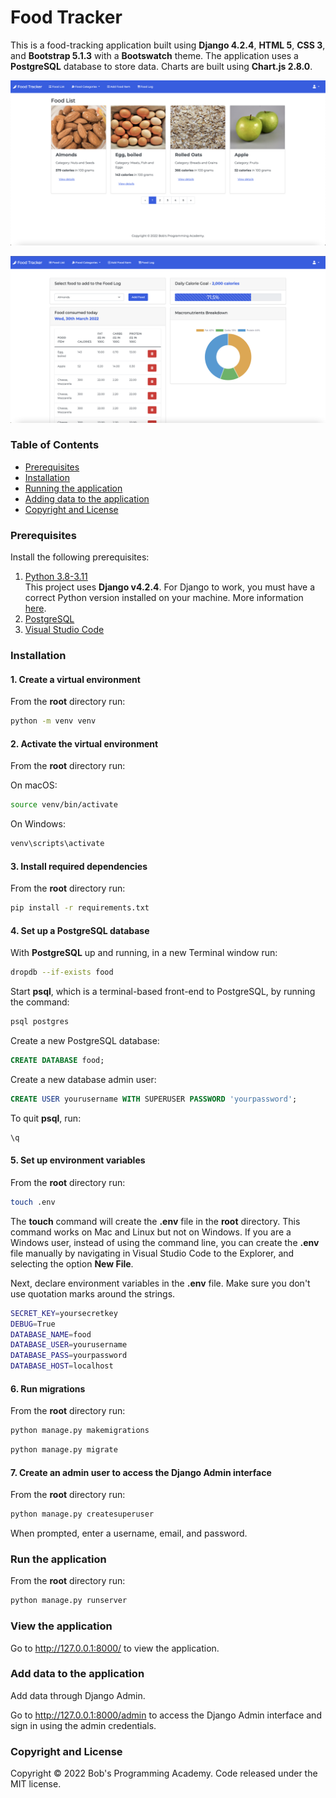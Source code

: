 # Food Tracker

This is a food-tracking application built using **Django 4.2.4**, **HTML 5**, **CSS 3**, and **Bootstrap 5.1.3** with a **Bootswatch** theme. The application uses a **PostgreSQL** database to store data. Charts are built using **Chart.js 2.8.0**.

![plot](https://github.com/BobsProgrammingAcademy/Food-Tracker-Django-Bootstrap/blob/main/static/images/FoodList.png?raw=true)

![plot](https://github.com/BobsProgrammingAcademy/Food-Tracker-Django-Bootstrap/blob/main/static/images/FoodLog.png?raw=true)

### Table of Contents

- [Prerequisites](#prerequisites)
- [Installation](#installation)
- [Running the application](#run-the-application)
- [Adding data to the application](#add-data-to-the-application)
- [Copyright and License](#copyright-and-license)

### Prerequisites

Install the following prerequisites:

1. [Python 3.8-3.11](https://www.python.org/downloads/)
<br> This project uses **Django v4.2.4**. For Django to work, you must have a correct Python version installed on your machine. More information [here](https://django.readthedocs.io/en/stable/faq/install.html).
2. [PostgreSQL](https://www.postgresql.org/download/)
3. [Visual Studio Code](https://code.visualstudio.com/download)

### Installation

#### 1. Create a virtual environment

From the **root** directory run:

```bash
python -m venv venv
```

#### 2. Activate the virtual environment

From the **root** directory run:

On macOS:

```bash
source venv/bin/activate
```

On Windows:

```bash
venv\scripts\activate
```

#### 3. Install required dependencies

From the **root** directory run:

```bash
pip install -r requirements.txt
```

#### 4. Set up a PostgreSQL database

With **PostgreSQL** up and running, in a new Terminal window run:

```bash
dropdb --if-exists food
```

Start **psql**, which is a terminal-based front-end to PostgreSQL, by running the command:

```bash
psql postgres
```

Create a new PostgreSQL database:

```sql
CREATE DATABASE food;
```

Create a new database admin user:

```sql
CREATE USER yourusername WITH SUPERUSER PASSWORD 'yourpassword';
```

To quit **psql**, run:

```bash
\q
```

#### 5. Set up environment variables

From the **root** directory run:

```bash
touch .env
```

The **touch** command will create the **.env** file in the **root** directory. This command works on Mac and Linux but not on Windows. If you are a Windows user, instead of using the command line, you can create the **.env** file manually by navigating in Visual Studio Code to the Explorer, and selecting the option **New File**.

Next, declare environment variables in the **.env** file. Make sure you don't use quotation marks around the strings.

```bash
SECRET_KEY=yoursecretkey
DEBUG=True
DATABASE_NAME=food
DATABASE_USER=yourusername
DATABASE_PASS=yourpassword
DATABASE_HOST=localhost
```

#### 6. Run migrations

From the **root** directory run:

```bash
python manage.py makemigrations
```

```bash
python manage.py migrate
```

#### 7. Create an admin user to access the Django Admin interface

From the **root** directory run:

```bash
python manage.py createsuperuser
```

When prompted, enter a username, email, and password.

### Run the application

From the **root** directory run:

```bash
python manage.py runserver
```

### View the application

Go to http://127.0.0.1:8000/ to view the application.

### Add data to the application

Add data through Django Admin.

Go to http://127.0.0.1:8000/admin to access the Django Admin interface and sign in using the admin credentials.

### Copyright and License

Copyright © 2022 Bob's Programming Academy. Code released under the MIT license.
